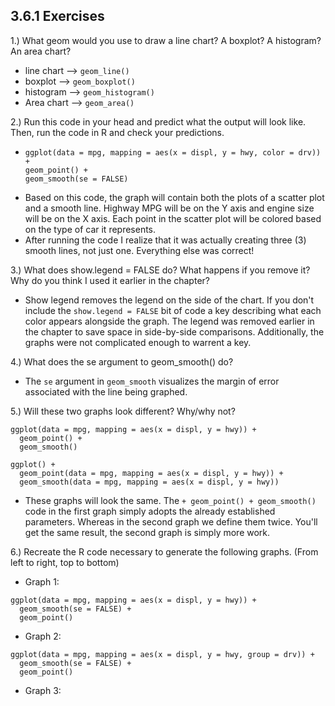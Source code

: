 ## 3.6.1 Exercises

1.) What geom would you use to draw a line chart? A boxplot? A histogram? An area chart?
* line chart  --> `geom_line()`
* boxplot --> `geom_boxplot()`
* histogram --> `geom_histogram()`
* Area chart --> `geom_area()`

2.) Run this code in your head and predict what the output will look like. Then, run the code in R and check your predictions.
* ``` 
  ggplot(data = mpg, mapping = aes(x = displ, y = hwy, color = drv)) + 
  geom_point() + 
  geom_smooth(se = FALSE)
  ```
* Based on this code, the graph will contain both the plots of a scatter plot and a smooth line. Highway MPG will be on the Y axis and engine size will be on the X axis. Each point in the scatter plot will be colored based on the type of car it represents. 
* After running the code I realize that it was actually creating three (3) smooth lines, not just one. Everything else was correct!

3.) What does show.legend = FALSE do? What happens if you remove it? Why do you think I used it earlier in the chapter?
* Show legend removes the legend on the side of the chart. If you don't include the `show.legend = FALSE` bit of code a key describing what each color appears alongside the graph. The legend was removed earlier in the chapter to save space in side-by-side comparisons. Additionally, the graphs were not complicated enough to warrent a key. 

4.) What does the se argument to geom_smooth() do?
* The `se` argument in `geom_smooth` visualizes the margin of error associated with the line being graphed. 

5.) Will these two graphs look different? Why/why not?
```
ggplot(data = mpg, mapping = aes(x = displ, y = hwy)) + 
  geom_point() + 
  geom_smooth()
  
ggplot() + 
  geom_point(data = mpg, mapping = aes(x = displ, y = hwy)) + 
  geom_smooth(data = mpg, mapping = aes(x = displ, y = hwy))
```
* These graphs will look the same. The `+ geom_point() + geom_smooth()` code in the first graph simply adopts the already established parameters. Whereas in the second graph we define them twice. You'll get the same result, the second graph is simply more work.

6.) Recreate the R code necessary to generate the following graphs. (From left to right, top to bottom)
* Graph 1: 
```
ggplot(data = mpg, mapping = aes(x = displ, y = hwy)) + 
  geom_smooth(se = FALSE) +
  geom_point()
```
* Graph 2: 
```
ggplot(data = mpg, mapping = aes(x = displ, y = hwy, group = drv)) +
  geom_smooth(se = FALSE) +
  geom_point()
```
* Graph 3:
```
